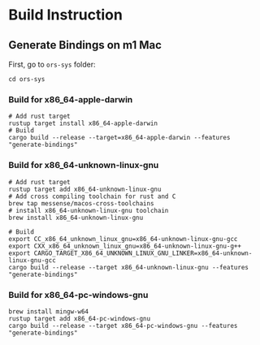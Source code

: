 # Build Instruction
## Generate Bindings on m1 Mac 
First, go to `ors-sys` folder:
```
cd ors-sys
```

### Build for x86_64-apple-darwin
```shell
# Add rust target
rustup target install x86_64-apple-darwin
# Build
cargo build --release --target=x86_64-apple-darwin --features "generate-bindings"
```

### Build for x86_64-unknown-linux-gnu
```shell
# Add rust target
rustup target add x86_64-unknown-linux-gnu
# Add cross compiling toolchain for rust and C
brew tap messense/macos-cross-toolchains
# install x86_64-unknown-linux-gnu toolchain
brew install x86_64-unknown-linux-gnu

# Build
export CC_x86_64_unknown_linux_gnu=x86_64-unknown-linux-gnu-gcc
export CXX_x86_64_unknown_linux_gnu=x86_64-unknown-linux-gnu-g++
export CARGO_TARGET_X86_64_UNKNOWN_LINUX_GNU_LINKER=x86_64-unknown-linux-gnu-gcc
cargo build --release --target x86_64-unknown-linux-gnu --features "generate-bindings"
``` 

### Build for x86_64-pc-windows-gnu
```
brew install mingw-w64
rustup target add x86_64-pc-windows-gnu
cargo build --release --target x86_64-pc-windows-gnu --features "generate-bindings"
```
